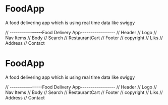 # FoodApp
A food delivering app which is using real time data like swiggy

// ----------------Food Delivery App-----------------
// Header
//     Logo
//     Nav Items
// Body 
//     Search
//     RestaurantCart
// Footer
//     copyright
//     Liks
//     Address
//     Contact



# FoodApp

A food delivering app which is using real time data like swiggy

// ----------------Food Delivery App-----------------
// Header
// Logo
// Nav Items
// Body
// Search
// RestaurantCart
// Footer
// copyright
// Liks
// Address
// Contact
